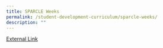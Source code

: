 ```yaml
---
title: SPARCLE Weeks
permalink: /student-development-curriculum/sparcle-weeks/
description: ""
---
```






<a href="https://sites.google.com/view/sparcle1/home">External Link</a>